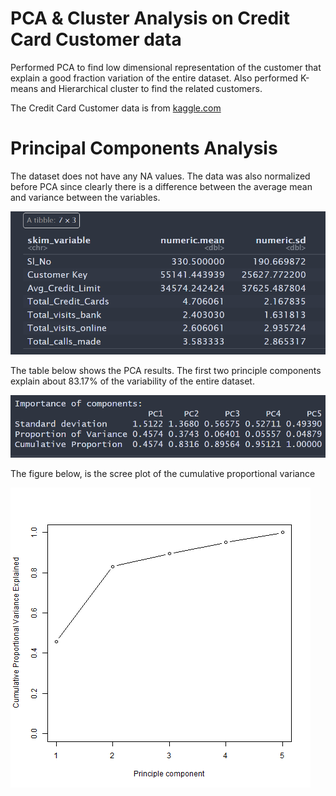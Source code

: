 # PCA & Cluster Analysis on Credit Card Customer data

Performed PCA to find low dimensional representation of the customer that explain a good fraction variation of the entire dataset. Also performed K-means and Hierarchical cluster to find the related customers.

The Credit Card Customer data is from [kaggle.com](https://www.kaggle.com/datasets/aryashah2k/credit-card-customer-data)

# Principal Components Analysis

The dataset does not have any NA values. The data was also normalized before PCA since clearly there is a difference between the average mean and variance between the variables.

![](./images/summary_stat.png)

The table below shows the PCA results. The first two principle components explain about 83.17% of the variability of the entire dataset.

![](./images/pca.png)


The figure below, is the scree plot of the cumulative proportional variance

![](./images/scree_plot.png)
